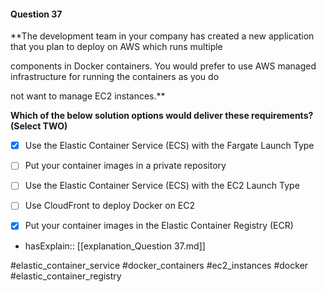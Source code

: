 #### Question  37


**The development team in your company has created a new application that you plan to deploy on AWS which runs multiple

components in Docker containers. You would prefer to use AWS managed infrastructure for running the containers as you do

not want to manage EC2 instances.**


**Which of the below solution options would deliver these requirements? (Select TWO)**


- [x] Use the Elastic Container Service (ECS) with the Fargate Launch Type


- [ ] Put your container images in a private repository


- [ ] Use the Elastic Container Service (ECS) with the EC2 Launch Type


- [ ] Use CloudFront to deploy Docker on EC2


- [x] Put your container images in the Elastic Container Registry (ECR)



- hasExplain:: [[explanation_Question  37.md]]

#elastic_container_service #docker_containers #ec2_instances #docker #elastic_container_registry 